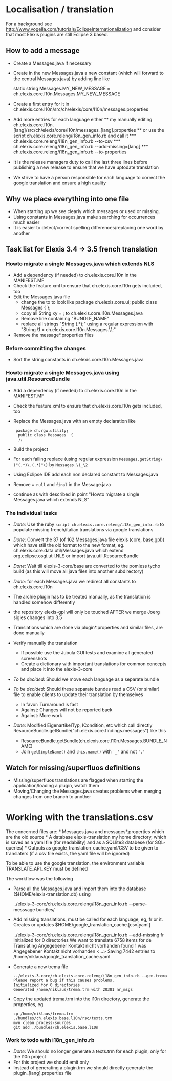 # Localisation / translation

For a background see http://www.vogella.com/tutorials/EclipseInternationalization and consider that most Elexis plugins are still Eclipse 3 based.

## How to add a message

* Create a Messages.java if necessary
* Create in the new Messages.java a new constant (which will forward to the central Messages.java) by adding line like 

    static string Messages.MY_NEW_MESSAGE = ch.elexis.core.l10n.Messages.MY_NEW_MESSAGE
    
* Create a first entry for it in ch.elexis.core.l10n/src/ch/elexis/core/l10n/messages.properties
* Add more entries for each language either
** my manually editing  ch.elexis.core.l10n.[lang]/src/ch/elexis/core/l10n/messages_[lang].properties
** or use the script ch.elexis.core.releng/i18n_gen_info.rb and call it 
*** ch.elexis.core.releng/i18n_gen_info.rb --to-csv
*** ch.elexis.core.releng/i18n_gen_info.rb --add-missing=[lang[
*** ch.elexis.core.releng/i18n_gen_info.rb --to-properties

* It is the release managers duty to call the last three lines before publishing a new release to ensure that we have uptodate translation
* We strive to have a person responsible for each language to correct the google translation and ensure a high quality

## Why we place everything into one file

* When starting up we see clearly which messages or used or missing.
* Using constants in Messages.java make searching for occurrences much easier
* It is easier to detect/correct spelling differences/replacing one word by another

## Task list for Elexis 3.4 -> 3.5 french translation

### Howto migrate a single Messages.java which extends NLS

* Add a dependency (if needed) to ch.elexis.core.l10n in the MANIFEST.MF
* Check the feature.xml to ensure that ch.elexis.core.l10n gets included, too
* Edit the Messages.java file
	* change the to to look like
	   package ch.elexis.core.ui;
	    public class Messages  {
	    };	
	* copy all String xy = ; to ch.elexis.core.l10n.Messages.java
	* Remove line containing "BUNDLE_NAME"
	* replace all strings "String (.*);" using a regular expression with "String \1 = ch.elexis.core.l10n.Messages.\1;"
* Remove the message*.properties files

### Before committing the changes

* Sort the string constants in ch.elexis.core.l10n.Messages.java

### Howto migrate a single Messages.java using  java.util.ResourceBundle

* Add a dependency (if needed) to ch.elexis.core.l10n in the MANIFEST.MF
* Check the feature.xml to ensure that ch.elexis.core.l10n gets included, too
* Replace the Messages.java with an empty declaration like

	   package ch.rgw.utility;
	    public class Messages  {
	    };	
 
* Build the project 
* For each failing replace (using regular expression `Messages.getString\("(.*)\.(.*)"\)`  by `Messages.\1_\2`
* Using Eclipse IDE add  each non declared constant to Messages.java
* Remove `= null` and `final` in the Message.java
* continue as with described in point "Howto migrate a single Messages.java which extends NLS"

### The individual tasks

* *Done:* Use the ruby `script ch.elexis.core.releng/i18n_gen_info.rb` to populate missing french/italian translations via google translations
* *Done:* Convert the 37 (of 162 Messages.java file elexis (core, base,gpl)) which have still the old format to the new format, eg.
  ch.elexis.core.data.util/Messages.java which extend org.eclipse.osgi.util.NLS or import java.util.ResourceBundle
* *Done:* Wait till elexis-3-core/base are converted to the pomless tycho build (as this will move all java files into another subdirectory)
* *Done:* for each Messages.java we redirect all constants to ch.elexis.core.l10n
* The archie plugin has to be treated manually, as the translation is handled somehow differently
* the repository elexis-gpl will only be touched AFTER we merge Joerg sigles changes into 3.5
* Translations which are done via plugin*.properties and similar files, are done manually
* Verify manually the translation
	* If possible use the Jubula GUI tests and examine all generated screenshots
	* Create a dictionary with important translations for common concepts and place it into the elexis-3-core
* *To be decided*: Should we move each language as a separate bundle
* *To be decided*: Should these separate bundes read a CSV (or similar) file to enable clients to update their translation by themselves
	* In favor: Turnaround is fast
	* Against: Changes will not be reported back
	* Against: More work
	
* *Done:* Modified EigenartikelTyp, ICondition, etc which call directly ResourceBundle.getBundle("ch.elexis.core.findings.messages") like this
	* ResourceBundle.getBundle(ch.elexis.core.l10n.Messages.BUNDLE_NAME)
	* Join `getSimpleName()` and `this.name()` with `'_'` and not `'.'`

## Watch for missing/superfluos definitions

* Missing/superfluos translations are flagged when starting the application/loading a plugin, watch them
* Moving/Changing the Messages.java creates problems when merging changes from one branch to another

# Working with the translations.csv

The concerned files are:
    * Messages.java and messages*.properties which are the old source
    * A database elexis-translation my home directory, which is saved as a yaml file (for readability) and as a SQLlite3 databese (for SQL-queries)
    * Outputs as google_translation_cache.yaml/CSV  to be given to translaters (if a csv file exists, the yaml file will be ignored)

To be able to use the google translation, the environment variable TRANSLATE_API_KEY must be defined

The workflow was the following

* Parse all the Messages.java and import them into the database ($HOME/elexis-translation.db) using

    ../elexis-3-core/ch.elexis.core.releng/i18n_gen_info.rb --parse-messsage bundles/

* Add missing translations, must be called for each language, eg, fr or it. Creates or updates $HOME/google_translation_cache.[csv|yaml]

    ../elexis-3-core/ch.elexis.core.releng/i18n_gen_info.rb --add-missing fr
      Initialized for 0 directories
      We want to translate 6758 items for de
      Translating Angegebener Kontakt nicht vorhanden found 1 was Angegebener Kontakt nicht vorhanden
      <...>
      Saving 7442 entries to /home/niklaus/google_translation_cache.yaml

* Generate a new trema file

      ../elexis-3-core/ch.elexis.core.releng/i18n_gen_info.rb --gen-trema
      Please report a bug if this causes problems.
      Initialized for 0 directories
      Generated /home/niklaus/trema.trm with 20381 nr_msgs

* Copy the updated trema.trm into the l10n directory, generate the properties, eg.

      cp /home/niklaus/trema.trm ./bundles/ch.elexis.base.l10n/rsc/texts.trm
      mvn clean process-sources
      git add ./bundles/ch.elexis.base.l10n

### Work to todo with i18n_gen_info.rb

* *Done:* We should no longer generate a texts.trm for each plugin, only for the l10n project
* For this project we should emit only
* Instead of generating a plugin.trm we should directly generate the plugin_[lang].properties file
